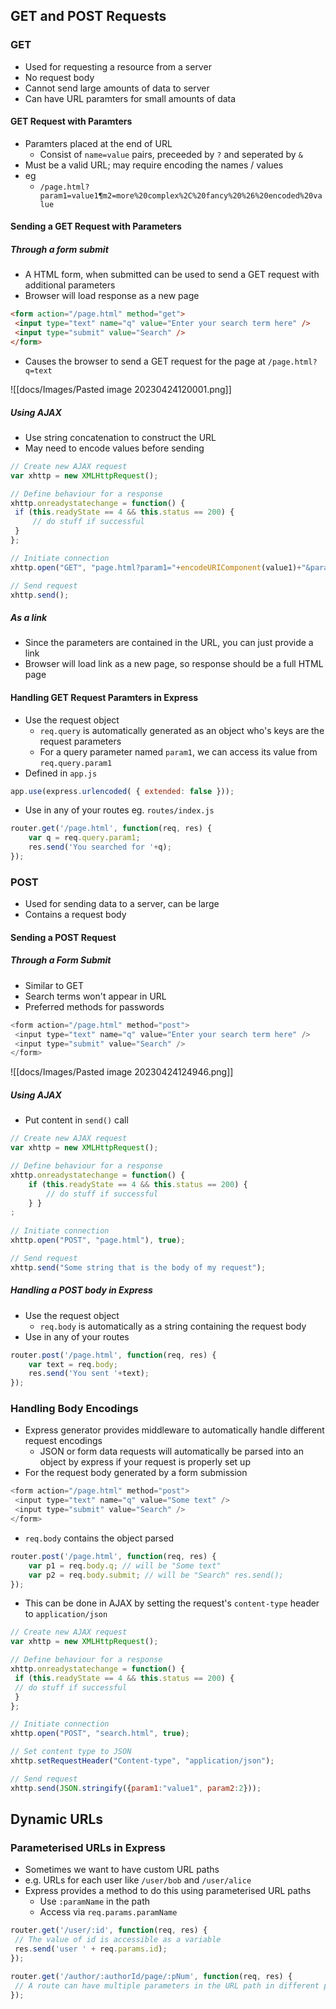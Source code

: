 ## GET and POST Requests

### GET
- Used for requesting a resource from a server
- No request body
- Cannot send large amounts of data to server
- Can have URL paramters for small amounts of data

#### GET Request with Paramters
- Paramters placed at the end of URL
	- Consist of `name=value` pairs, preceeded by `?` and seperated by `&`
- Must be a valid URL; may require encoding the names / values
- eg
	- `/page.html?param1=value1¶m2=more%20complex%2C%20fancy%20%26%20encoded%20value`

#### Sending a GET Request with Parameters

##### Through a form submit
- A HTML form, when submitted can be used to send a GET request with additional parameters
- Browser will load response as a new page

```html
<form action="/page.html" method="get">
 <input type="text" name="q" value="Enter your search term here" />
 <input type="submit" value="Search" />
</form>
```

- Causes the browser to send a GET request for the page at `/page.html?q=text`

![[docs/Images/Pasted image 20230424120001.png]]

##### Using AJAX
- Use string concatenation to construct the URL
- May need to encode values before sending

```js
// Create new AJAX request
var xhttp = new XMLHttpRequest();

// Define behaviour for a response
xhttp.onreadystatechange = function() {
 if (this.readyState == 4 && this.status == 200) {
	 // do stuff if successful
 }
};

// Initiate connection
xhttp.open("GET", "page.html?param1="+encodeURIComponent(value1)+"&param2="+encodeURIComponent(value2), true);

// Send request
xhttp.send();
```

##### As a link
- Since the parameters are contained in the URL, you can just provide a link
- Browser will load link as a new page, so response should be a full HTML page

#### Handling GET Request Paramters in Express
- Use the request object
	- `req.query` is automatically generated as an object who's keys are the request parameters
	- For a query parameter named `param1`, we can access its value from `req.query.param1`
- Defined in `app.js`

```js
app.use(express.urlencoded( { extended: false }));
```

- Use in any of your routes eg. `routes/index.js`

```js
router.get('/page.html', function(req, res) { 
	var q = req.query.param1; 
	res.send('You searched for '+q); 
});
```


### POST
- Used for sending data to a server, can be large
- Contains a request body

#### Sending a POST Request

##### Through a Form Submit
- Similar to GET
- Search terms won't appear in URL
- Preferred methods for passwords

```js
<form action="/page.html" method="post">
 <input type="text" name="q" value="Enter your search term here" />
 <input type="submit" value="Search" />
</form>
```

![[docs/Images/Pasted image 20230424124946.png]]

##### Using AJAX

- Put content in `send()` call

```js
// Create new AJAX request
var xhttp = new XMLHttpRequest(); 

// Define behaviour for a response 
xhttp.onreadystatechange = function() { 
	if (this.readyState == 4 && this.status == 200) { 
		// do stuff if successful 
	} }
; 
		
// Initiate connection 
xhttp.open("POST", "page.html"), true); 

// Send request 
xhttp.send("Some string that is the body of my request");
```

##### Handling a POST body in Express
- Use the request object
	- `req.body` is automatically as a string containing the request body
- Use in any of your routes

```js
router.post('/page.html', function(req, res) { 
	var text = req.body; 
	res.send('You sent '+text); 
});
```

### Handling Body Encodings
- Express generator provides middleware to automatically handle different request encodings
	- JSON or form data requests will automatically be parsed into an object by express if your request is properly set up
- For the request body generated by a form submission

```js
<form action="/page.html" method="post">
 <input type="text" name="q" value="Some text" />
 <input type="submit" value="Search" />
</form>
```

- `req.body` contains the object parsed

```js
router.post('/page.html', function(req, res) { 
	var p1 = req.body.q; // will be "Some text" 
	var p2 = req.body.submit; // will be "Search" res.send(); 
});
```

- This can be done in AJAX by setting the request's `content-type` header to `application/json`

```js
// Create new AJAX request
var xhttp = new XMLHttpRequest();

// Define behaviour for a response
xhttp.onreadystatechange = function() {
 if (this.readyState == 4 && this.status == 200) {
 // do stuff if successful
 }
};

// Initiate connection
xhttp.open("POST", "search.html", true);

// Set content type to JSON
xhttp.setRequestHeader("Content-type", "application/json");

// Send request
xhttp.send(JSON.stringify({param1:"value1", param2:2}));
```

## Dynamic URLs

### Parameterised URLs in Express

- Sometimes we want to have custom URL paths
- e.g. URLs for each user like `/user/bob` and `/user/alice`
- Express provides a method to do this using parameterised URL paths
	- Use `:paramName` in the path
	- Access via `req.params.paramName`

```js
router.get('/user/:id', function(req, res) {
 // The value of id is accessible as a variable
 res.send('user ' + req.params.id);
});

router.get('/author/:authorId/page/:pNum', function(req, res) {
 // A route can have multiple parameters in the URL path in different places
});
```